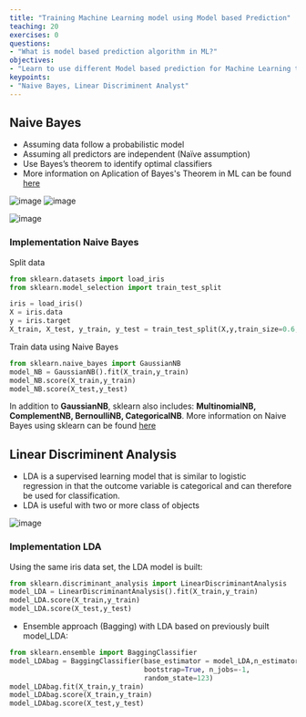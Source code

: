 ```yaml
---
title: "Training Machine Learning model using Model based Prediction"
teaching: 20
exercises: 0
questions:
- "What is model based prediction algorithm in ML?"
objectives:
- "Learn to use different Model based prediction for Machine Learning training"
keypoints:
- "Naive Bayes, Linear Discriminent Analyst"
---
```


## Naive Bayes
- Assuming data follow a probabilistic model
- Assuming all predictors are independent (Naïve assumption)
- Use Bayes’s theorem to identify optimal classifiers
- More information on Aplication of Bayes's Theorem in ML can be found [here](https://machinelearningmastery.com/bayes-theorem-for-machine-learning/)


![image](https://user-images.githubusercontent.com/43855029/114339414-20b7a900-9b23-11eb-9ae1-39640f50e06c.png)
![image](https://user-images.githubusercontent.com/43855029/114339497-62485400-9b23-11eb-8511-29e1c9077946.png)

![image](https://user-images.githubusercontent.com/43855029/114339516-6f654300-9b23-11eb-838c-aaf600ca922a.png)

### Implementation Naive Bayes
Split data
```python
from sklearn.datasets import load_iris
from sklearn.model_selection import train_test_split

iris = load_iris()
X = iris.data
y = iris.target
X_train, X_test, y_train, y_test = train_test_split(X,y,train_size=0.6, random_state = 123)
```

Train data using Naive Bayes 
```python
from sklearn.naive_bayes import GaussianNB
model_NB = GaussianNB().fit(X_train,y_train)
model_NB.score(X_train,y_train)
model_NB.score(X_test,y_test)
```
In addition to **GaussianNB**, sklearn also includes: **MultinomialNB, ComplementNB, BernoulliNB, CategoricalNB**.
More information on Naive Bayes using sklearn can be found [here](https://scikit-learn.org/stable/modules/naive_bayes.html)

## Linear Discriminent Analysis
- LDA is a supervised learning model that is similar to logistic regression in that the outcome variable is categorical and can therefore be used for classification.
- LDA is useful with two or more class of objects

![image](https://user-images.githubusercontent.com/43855029/114339862-3bd6e880-9b24-11eb-9f4f-8f3af989c724.png)


### Implementation LDA
Using the same iris data set, the LDA model is built:

```python
from sklearn.discriminant_analysis import LinearDiscriminantAnalysis
model_LDA = LinearDiscriminantAnalysis().fit(X_train,y_train)
model_LDA.score(X_train,y_train)
model_LDA.score(X_test,y_test)
```

- Ensemble approach (Bagging) with LDA based on previously built model_LDA:
```python
from sklearn.ensemble import BaggingClassifier
model_LDAbag = BaggingClassifier(base_estimator = model_LDA,n_estimators=100,
                                 bootstrap=True, n_jobs=-1,
                                 random_state=123)
model_LDAbag.fit(X_train,y_train)
model_LDAbag.score(X_train,y_train)
model_LDAbag.score(X_test,y_test)
```
